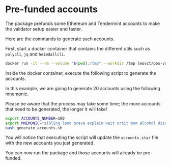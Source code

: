 # Pre-funded accounts

The package prefunds some Ethereum and Tendermint accounts to make the validator setup easier and faster.

Here are the commands to generate such accounts.

First, start a docker container that contains the different utils such as `polycli`, `jq` and `heimdallcli`.

```bash
docker run -it --rm --volume "$(pwd):/tmp" --workdir /tmp leovct/pos-validator-config-generator:1.2.0-e0a87ca
```

Inside the docker container, execute the following script to generate the accounts.

In this example, we are going to generate 20 accounts using the following mnemonic.

Please be aware that the process may take some time; the more accounts that need to be generated, the longer it will take!

```bash
export ACCOUNTS_NUMBER=100
export MNEMONIC="sibling lend brave explain wait orbit mom alcohol disorder message grace sun"
bash generate_accounts.sh
```

You will notice that executing the script will update the `accounts.star` file with the new accounts you just generated.

You can now run the package and those accounts will already be pre-funded.
